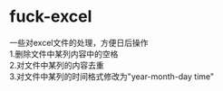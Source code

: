 # fuck-excel
一些对excel文件的处理，方便日后操作  
1.删除文件中某列内容中的空格  
2.对文件中某列的内容去重  
3.对文件中某列的时间格式修改为"year-month-day time"
